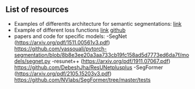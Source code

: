 
## List of resources

- Examples of differentts architecture for semantic segmentations: [link](https://paperswithcode.com/methods/category/segmentation-models)
- Example of different loss functions [link](https://arxiv.org/abs/2006.14822) [github](https://github.com/shruti-jadon/Semantic-Segmentation-Loss-Functions)
- papers and code for specific models:
  -SegNet (https://arxiv.org/pdf/1511.00561v3.pdf) https://github.com/yassouali/pytorch-segmentation/blob/8b8e3ee20a3aa733cb19fc158ad5d7773ed6da7f/models/segnet.py
  -resunet++ (https://arxiv.org/pdf/1911.07067.pdf) https://github.com/DebeshJha/ResUNetplusplus
  -SegFormer (https://arxiv.org/pdf/2105.15203v3.pdf) https://github.com/NVlabs/SegFormer/tree/master/tests

